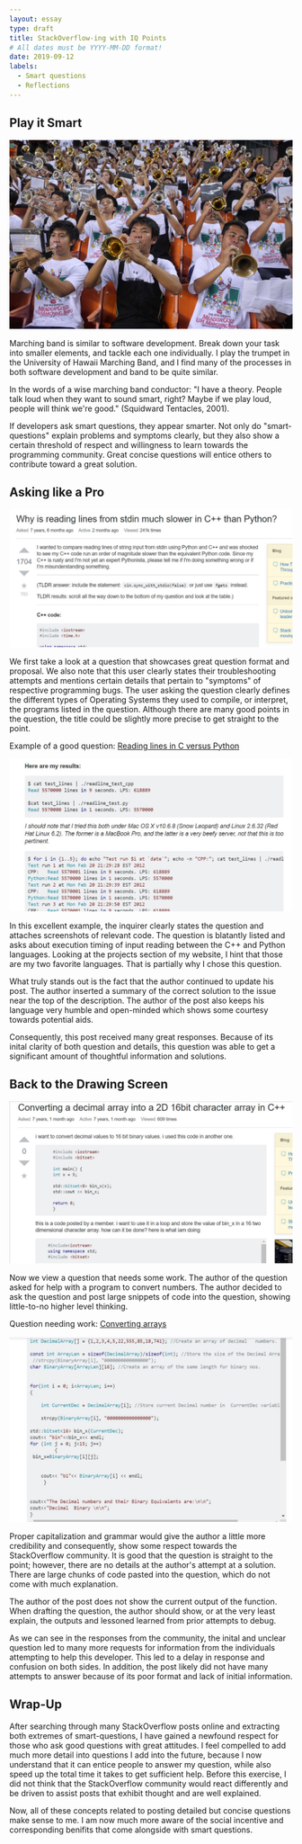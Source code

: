 ```yaml
---
layout: essay
type: draft
title: StackOverflow-ing with IQ Points
# All dates must be YYYY-MM-DD format!
date: 2019-09-12
labels:
  - Smart questions
  - Reflections
---
```


## Play it Smart

<img class="ui medium right floated rounded image" src="../images/band_trumpets.jpg">

Marching band is similar to software development. Break down your task into smaller elements, and tackle each one individually. I play the trumpet in the University of Hawaii Marching Band, and I find many of the processes in both software development and band to be quite similar.

In the words of a wise marching band conductor: "I have a theory. People talk loud when they want to sound smart, right? Maybe if we play loud, people will think we're good." (Squidward Tentacles, 2001).

If developers ask smart questions, they appear smarter. Not only do "smart-questions" explain problems and symptoms clearly, but they also show a certain threshold of respect and willingness to learn towards the programming community. Great concise questions will entice others to contribute toward a great solution.

## Asking like a Pro

<img class="ui medium left floated rounded image" src="../images/stack_good1.JPG">

We first take a look at a question that showcases great question format and proposal. We also note that this user clearly states their troubleshooting attempts and mentions certain details that pertain to "symptoms" of respective programming bugs. The user asking the question clearly defines the different types of Operating Systems they used to compile, or interpret, the programs listed in the question. Although there are many good points in the question, the title could be slightly more precise to get straight to the point.

Example of a good question: <a href="https://stackoverflow.com/questions/9371238/why-is-reading-lines-from-stdin-much-slower-in-c-than-python"> Reading lines in C versus Python</a>

<img class="ui medium right floated rounded image" src="../images/stack_good2.JPG">

In this excellent example, the inquirer clearly states the question and attaches screenshots of relevant code. The question is blatantly listed and asks about execution timing of input reading between the C++ and Python languages. Looking at the projects section of my website, I hint that those are my two favorite languages. That is partially why I chose this question.

What truly stands out is the fact that the author continued to update his post. The author inserted a summary of the correct solution to the issue near the top of the description. The author of the post also keeps his language very humble and open-minded which shows some courtesy towards potential aids.

Consequently, this post received many great responses. Because of its inital clarity of both question and details, this question was able to get a significant amount of thoughtful information and solutions.

## Back to the Drawing Screen

<img class="ui medium right floated rounded image" src="../images/stack_average1.JPG">

Now we view a question that needs some work. The author of the question asked for help with a program to convert numbers. The author decided to ask the question and post large snippets of code into the question, showing little-to-no higher level thinking.

Question needing work: <a href="https://stackoverflow.com/questions/11819536/converting-a-decimal-array-into-a-2d-16bit-character-array-in-c"> Converting arrays</a>

<img class="ui medium left floated rounded image" src="../images/stack_average2.JPG">

Proper capitalization and grammar would give the author a little more credibility and consequently, show some respect towards the StackOverflow community. It is good that the question is straight to the point; however, there are no details at the author's attempt at a solution. There are large chunks of code pasted into the question, which do not come with much explanation.

The author of the post does not show the current output of the function. When drafting the question, the author should show, or at the very least explain, the outputs and lessoned learned from prior attempts to debug.

As we can see in the responses from the community, the inital and unclear question led to many more requests for information from the individuals attempting to help this developer. This led to a delay in response and confusion on both sides. In addition, the post likely did not have many attempts to answer because of its poor format and lack of initial information.

## Wrap-Up

After searching through many StackOverflow posts online and extracting both extremes of smart-questions, I have gained a newfound respect for those who ask good questions with great attitudes. I feel compelled to add much more detail into questions I add into the future, because I now understand that it can entice people to answer my question, while also speed up the total time it takes to get sufficient help. Before this exercise, I did not think that the StackOverflow community would react differently and be driven to assist posts that exhibit thought and are well explained.

Now, all of these concepts related to posting detailed but concise questions make sense to me. I am now much more aware of the social incentive and corresponding benifits that come alongside with smart questions.


